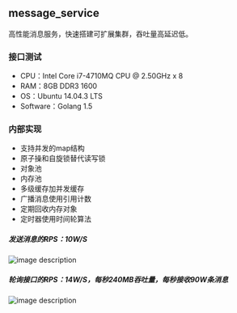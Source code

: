 ## message_service
高性能消息服务，快速搭建可扩展集群，吞吐量高延迟低。

### 接口测试

* CPU：Intel Core i7-4710MQ CPU @ 2.50GHz x 8
* RAM：8GB DDR3 1600
* OS：Ubuntu 14.04.3 LTS
* Software：Golang 1.5

### 内部实现

* 支持并发的map结构
* 原子操和自旋锁替代读写锁
* 对象池
* 内存池
* 多级缓存加并发缓存
* 广播消息使用引用计数
* 定期回收内存对象
* 定时器使用时间轮算法

##### 发送消息的RPS：10W/S

![image description](https://raw.githubusercontent.com/shelmesky/message_service/master/benchmark/message_service_post_rps.jpg)

##### 轮询接口的RPS：14W/S，每秒240MB吞吐量，每秒接收90W条消息

![image description](https://raw.githubusercontent.com/shelmesky/message_service/master/benchmark/poll_rps.jpg)
